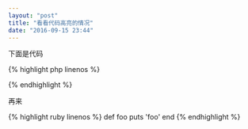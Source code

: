 ```yaml
---
layout: "post"
title: "看看代码高亮的情况"
date: "2016-09-15 23:44"
---
```



下面是代码

{% highlight php linenos %}  
<?php
    echo "hello world";
?>
{% endhighlight %}  

再来

{% highlight ruby linenos %}
def foo
  puts 'foo'
end
{% endhighlight %}

